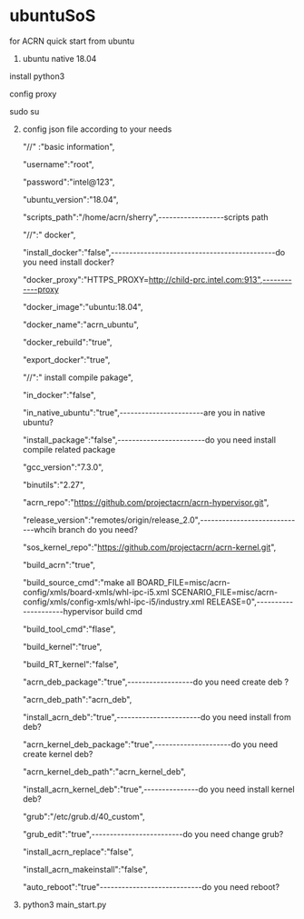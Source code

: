 # ubuntuSoS
for ACRN quick start from ubuntu
1. ubuntu native 18.04

install python3

config proxy

sudo su

2. config json file according to your needs

	"//" :"basic information",
        
	"username":"root",
        
	"password":"intel@123",
        
	"ubuntu_version":"18.04",
        
	"scripts_path":"/home/acrn/sherry",------------------scripts path
        
	"//":" docker",
        
	"install_docker":"false",---------------------------------------------do you need install docker?
        
	"docker_proxy":"HTTPS_PROXY=http://child-prc.intel.com:913",------------proxy
        
	"docker_image":"ubuntu:18.04",
        
	"docker_name":"acrn_ubuntu",
        
	"docker_rebuild":"true",
        
	"export_docker":"true",
        
	"//":" install compile pakage",
        
	"in_docker":"false",
        
	"in_native_ubuntu":"true",-----------------------are you in native ubuntu?
        
	"install_package":"false",------------------------do you need install compile related package
        
	"gcc_version":"7.3.0",
        
	"binutils":"2.27",
        
	"acrn_repo":"https://github.com/projectacrn/acrn-hypervisor.git",
        
	"release_version":"remotes/origin/release_2.0",-----------------------------whcih branch do you need?
        
	"sos_kernel_repo":"https://github.com/projectacrn/acrn-kernel.git",
        
	"build_acrn":"true",
        
	"build_source_cmd":"make all BOARD_FILE=misc/acrn-config/xmls/board-xmls/whl-ipc-i5.xml SCENARIO_FILE=misc/acrn-config/xmls/config-xmls/whl-ipc-i5/industry.xml RELEASE=0",---------------------hypervisor build cmd
        
	"build_tool_cmd":"flase",
        
	"build_kernel":"true",
        
	"build_RT_kernel":"false",
        
	"acrn_deb_package":"true",------------------do you need create deb ?
        
	"acrn_deb_path":"acrn_deb",
        
	"install_acrn_deb":"true",-----------------------do you need install from deb?
        
	"acrn_kernel_deb_package":"true",---------------------do you need create kernel deb?
        
	"acrn_kernel_deb_path":"acrn_kernel_deb",
        
	"install_acrn_kernel_deb":"true",---------------do you need install kernel deb?
        
	"grub":"/etc/grub.d/40_custom",
        
	"grub_edit":"true",-------------------------do you need change grub?
        
	"install_acrn_replace":"false",
        
	"install_acrn_makeinstall":"false",
        
	"auto_reboot":"true"----------------------------do you need reboot?
	
3. python3 main_start.py
        
